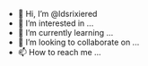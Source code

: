 - 👋 Hi, I’m @ldsrixiered
- 👀 I’m interested in ...
- 🌱 I’m currently learning ...
- 💞️ I’m looking to collaborate on ...
- 📫 How to reach me ...

<!---
ldsrixiered/ldsrixiered is a ✨ special ✨ repository because its `README.md` (this file) appears on your GitHub profile.
You can click the Preview link to take a look at your changes.
--->
